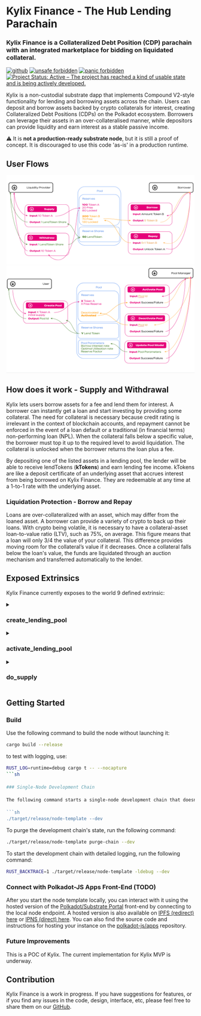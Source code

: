 # Kylix Finance - The Hub Lending Parachain
### Kylix Finance is a Collateralized Debt Position (CDP) parachain with an integrated marketplace for bidding on liquidated collateral.

[<img alt="github" src="https://img.shields.io/badge/github-davassi/davassi?style=for-the-badge&labelColor=555555&logo=github" height="20">](https://github.com/davassi/kylix-finance/)
[![unsafe forbidden](https://img.shields.io/badge/unsafe-forbidden-success.svg)](https://github.com/rust-secure-code/safety-dance/)
[![panic forbidden](https://img.shields.io/badge/panic-forbidden-success.svg)](https://github.com/dtolnay/no-panic)
[![Project Status: Active – The project has reached a kind of usable state and is being actively developed.](https://www.repostatus.org/badges/latest/active.svg)](https://www.repostatus.org/#active)

Kylix is a non-custodial substrate dapp that implements Compound V2-style functionality for lending and borrowing assets across the chain. Users can deposit and borrow assets backed by crypto collaterals for interest, creating Collateralized Debt Positions (CDPs) on the Polkadot ecosystem. Borrowers can leverage their assets in an over-collateralised manner, while depositors can provide liquidity and earn interest as a stable passive income. 

:warning: It is **not a production-ready substrate node**, but it is still a proof of concept. It is discouraged to use this code 'as-is' in a production runtime.

## User Flows

![Kylix flow](./docs/images/extrinsics_flow1.png)
![Kylix flow](./docs/images/extrinsics_flow2.png)

## How does it work - Supply and Withdrawal

Kylix lets users borrow assets for a fee and lend them for interest. A borrower can instantly get a loan and start investing by providing some collateral. The need for collateral is necessary because credit rating is irrelevant in the context of blockchain accounts, and repayment cannot be enforced in the event of a loan default or a traditional (in financial terms) non-performing loan (NPL). When the collateral falls below a specific value, the borrower must top it up to the required level to avoid liquidation. The collateral is unlocked when the borrower returns the loan plus a fee.

By depositing one of the listed assets in a lending pool, the lender will be able to receive lendTokens (**kTokens**) and earn lending fee income. kTokens are like a deposit certificate of an underlying asset that accrues interest from being borrowed on Kylix Finance. They are redeemable at any time at a 1-to-1 rate with the underlying asset.

### Liquidation Protection - Borrow and Repay

Loans are over-collateralized with an asset, which may differ from the loaned asset. A borrower can provide a variety of crypto to back up their loans. With crypto being volatile, it is necessary to have a collateral-asset loan-to-value ratio (LTV), such as 75%, on average. This figure means that a loan will only 3/4 the value of your collateral. This difference provides moving room for the collateral’s value if it decreases. Once a collateral falls below the loan's value, the funds are liquidated through an auction mechanism and transferred automatically to the lender.

## Exposed Extrinsics

Kylix Finance currently exposes to the world 9 defined extrinsic:

<details>
<summary><h3>create_lending_pool</h3></summary>

The `create_lending_pool` function allows a user to Create a new reserve and then supply it with some liquidity. Given an asset and its amount, it creates a new lending pool, if it does not already exist, and adds the provided liquidity/ The user will receive LP tokens in return in ratio.

#### Parameters:
* `origin` - The origin caller of this function. This should be signed by the user that creates the lending pool and add some liquidity.
* `id`: AssetIdOf<T> - The pool id, provided by the user
* `asset` - The identifier for the type of asset that the user wants to provide.
* `balance` - The amount of `asset` that the user is providing.
 
#### Errors:

This function will return an error in the following scenarios:

* If the origin is not signed (i.e., the function was not called by a user).
* If the provided assets do not exist.
* If `amount` is 0 or less.
* If adding liquidity to the pool fails for any reason due to arithmetic overflows or underflows
</details>

<details>
<summary><h3>activate_lending_pool</h3></summary>

The `activate_lending_pool` function allows a user to activate a lending pool that is not empty. Once a liquidity pool gets activated supplies operations can be performed otherwise only withdrawals.
		 
#### Arguments
		 
* `origin` - The origin caller of this function. This should be signed by the user that creates the lending pool and add some liquidity.
* `asset` - The identifier for the type of asset that the user wants to provide.
		 
#### Errors
		 
This function will return an error in the following scenarios:
		 
* If the origin is not signed (i.e., the function was not called by a user).
* If the provided assets do not exist.
* If the pool does not exist.
* If the pool is already activated.
* If the pool is empty.

#### Events

If the function succeeds, it triggers an event:

* `LendingPoolActivated(asset_a)` if the lending pool was activated.
</details>

<details>
<summary><h3>do_supply</h3></summary>

Create a new lending pool. Deposit initial liquidity (in the form of an asset). Create a new liquidity token. Mint & transfer to the caller accounts an amount of the liquidity token equal to `currency_amount`. Emits two events on success: `LiquidityPoolCreated` and `AddedLiquidity`.

#### Parameters:
 * `origin` – Origin for the call. Must be signed.
  * `liquidity_token_id` – ID of the liquidity token to be created. The asset with this ID must *not* exist.
  * `asset_a_id` – ID of the asset A traded on the created liquidity pool. The asset with this ID must exist.
  * `asset_b_id` – ID of the asset B traded on the created liquidity pool. The asset with this ID must exist.
  * `amount_a` – Initial amount of asset A to deposit in the pool. Must be greater than 0.


#### Errors:
* `LiquidityPoolAlreadyExisting` - Trying to recreate an existing liquidity pool
* `LiquidityPoolDoesNotExist` - Trying to add or remove liquidity from/to a non-existing liquidity pool

#### Tests
 * `create_new_liquidity_pool_success_test`
  * `create_the_same_liquidity_pool_twice_fail_test`

</details>

<!-- details>
<summary><h3>do_withdraw</h3></summary>

#### Parameters:

#### Errors:

#### Tests
</details>

<details>
<summary><h3>do_borrow</h3></summary>

#### Parameters:
 
#### Errors:

#### Tests
</details>

<details>
<summary><h3>do_repay</h3></summary>


#### Parameters:
 
#### Errors:

#### Tests
</details-->


## Getting Started

### Build

Use the following command to build the node without launching it:

```sh
cargo build --release
```

to test with logging, use:

```sh
RUST_LOG=runtime=debug cargo t -- --nocapture
```sh

### Single-Node Development Chain

The following command starts a single-node development chain that doesn't persist state:

```sh
./target/release/node-template --dev
```

To purge the development chain's state, run the following command:

```sh
./target/release/node-template purge-chain --dev
```

To start the development chain with detailed logging, run the following command:

```sh
RUST_BACKTRACE=1 ./target/release/node-template -ldebug --dev
```

### Connect with Polkadot-JS Apps Front-End (TODO)

After you start the node template locally, you can interact with it using the hosted version of the [Polkadot/Substrate Portal](https://polkadot.js.org/apps/#/explorer?rpc=ws://localhost:9944) front-end by connecting to the local node endpoint.
A hosted version is also available on [IPFS (redirect) here](https://dotapps.io/) or [IPNS (direct) here](ipns://dotapps.io/?rpc=ws%3A%2F%2F127.0.0.1%3A9944#/explorer).
You can also find the source code and instructions for hosting your instance on the [polkadot-js/apps](https://github.com/polkadot-js/apps) repository.

### Future Improvements

This is a POC of Kylix. The current implementation for Kylix MVP is underway.

## Contribution

Kylix Finance is a work in progress. If you have suggestions for features, or if you find any issues in the code, design, interface, etc, please feel free to share them on our [GitHub](https://github.com/davassi/polkalend-finance/issues).